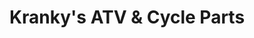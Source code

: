 ---
title: "Kranky's ATV & Cycle Parts"
url: /apache-junction/krankys-atv-and-cycle-parts-south-ironwood-drive/
shop: shop
---